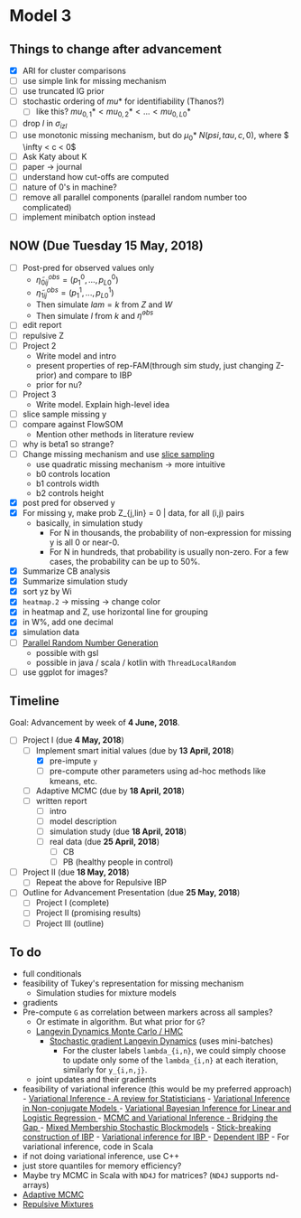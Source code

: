 # Model 3

## Things to change after advancement
- [X] ARI for cluster comparisons
- [ ] use simple link for missing mechanism
- [ ] use truncated IG prior
- [ ] stochastic ordering of $mu*$ for identifiability (Thanos?)
    - [ ] like this? $mu_{0,1}* < mu_{0,2}* < ... < mu_{0,L0}*$
- [ ] drop $l$ in $\sigma_{izl}$
- [ ] use monotonic missing mechanism, but do $\mu_{0}* ~ N(psi, tau, c, 0)$, where $ \infty < c < 0$
- [ ] Ask Katy about K
- [ ] paper -> journal
- [ ] understand how cut-offs are computed
- [ ] nature of 0's in machine?
- [ ] remove all parallel components (parallel random number too complicated)
- [ ] implement minibatch option instead

## NOW (Due Tuesday 15 May, 2018)
- [ ] Post-pred for observed values only
    - $\tilde\eta_{0ij}^{obs} = (p^0_1,...,p^0_{L0})$
    - $\tilde\eta_{1ij}^{obs} = (p^1_1,...,p^1_{L0})$
    - Then simulate $lam=k$ from $Z$ and $W$
    - Then simulate $l$ from $k$ and $\tilde\eta^{obs}$
- [ ] edit report
- [ ] repulsive Z
- [ ] Project 2
    - Write model and intro
    - present properties of rep-FAM(through sim study, just changing Z-prior) and compare to IBP
    - prior for nu?
- [ ] Project 3
    - Write model. Explain high-level idea
- [ ] slice sample missing y
- [ ] compare against FlowSOM
    - Mention other methods in literature review
- [ ] why is beta1 so strange?
- [ ] Change missing mechanism and use [slice sampling][14]
    - use quadratic missing mechanism -> more intuitive
    - b0 controls location
    - b1 controls width
    - b2 controls height
- [x] post pred for observed y
- [x] For missing y, make prob Z_{j,lin} = 0 | data, for all (i,j) pairs
    - basically, in simulation study
        - For N in thousands, the probability of non-expression for missing y
          is all 0 or near-0.
        - For N in hundreds, that probability is usually non-zero. For a few
          cases, the probability can be up to 50%.
- [x] Summarize CB analysis
- [x] Summarize simulation study
- [x] sort yz by Wi
- [x] `heatmap.2` -> missing -> change color
- [x] in heatmap and Z, use horizontal line for grouping
- [x] in W%, add one decimal
- [x] simulation data 
- [ ] [Parallel Random Number Generation][13]
    - possible with gsl
    - possible in java / scala / kotlin with `ThreadLocalRandom`
- [ ] use ggplot for images?

## Timeline

Goal: Advancement by week of **4 June, 2018**.

- [ ] Project I (due **4 May, 2018**)
    - [ ] Implement smart initial values (due by **13 April, 2018**)
        - [x] pre-impute `y`
        - [ ] pre-compute other parameters using ad-hoc methods like kmeans, etc.
    - [ ] Adaptive MCMC  (due by **18 April, 2018**)
    - [ ] written report
        - [ ] intro
        - [ ] model description
        - [ ] simulation study (due **18 April, 2018**)
        - [ ] real data (due **25 April, 2018**)
            - [ ] CB
            - [ ] PB (healthy people in control)
- [ ] Project II (due **18 May, 2018**)
    - [ ] Repeat the above for Repulsive IBP
- [ ] Outline for Advancement Presentation (due **25 May, 2018**)
    - [ ] Project I (complete)
    - [ ] Project II (promising results)
    - [ ] Project III (outline)

## To do
- full conditionals
- feasibility of Tukey's representation for missing mechanism
    - Simulation studies for mixture models
- gradients
- Pre-compute `G` as correlation between markers across all samples?
  - Or estimate in algorithm. But what prior for `G`?
  - [Langevin Dynamics Monte Carlo / HMC][1]
      - [Stochastic gradient Langevin Dynamics][2] (uses mini-batches)
        - For the cluster labels `lambda_{i,n}`, we could simply 
          choose to update only some of the `lambda_{i,n}` at
          each iteration, similarly for `y_{i,n,j}`.
  - joint updates and their gradients
- feasibility of variational inference (this would be my preferred approach)
      - [Variational Inference - A review for Statisticians][3]
      - [Variational Inference in Non-conjugate Models ][9]
      - [Variational Bayesian Inference for Linear and Logistic Regression ][10]
      - [MCMC and Variational Inference - Bridging the Gap ][4]
      - [Mixed Membership Stochastic Blockmodels][5]
      - [Stick-breaking construction of IBP][6]
      - [Variational inference for IBP ][7]
      - [Dependent IBP][8]
      - For variational inference, code in Scala
- if not doing variational inference, use C++
- just store quantiles for memory efficiency?
- Maybe try MCMC in Scala with `ND4J` for matrices? (`ND4J` supports nd-arrays)
- [Adaptive MCMC][11]
- [Repulsive Mixtures][12]


[1]: https://arxiv.org/pdf/1206.1901.pdf
[2]: https://www.ics.uci.edu/~welling/publications/papers/stoclangevin_v6.pdf
[3]: https://arxiv.org/pdf/1601.00670.pdf
[4]: http://proceedings.mlr.press/v37/salimans15.pdf
[5]: http://www.cs.columbia.edu/~blei/papers/AiroldiBleiFienbergXing2008.pdf
[6]: http://mlg.eng.cam.ac.uk/zoubin/papers/TehGorGha07.pdf
[7]: http://ai.stanford.edu/~tadayuki/papers/doshivelez-miller-vangael-teh-aistats09.pdf
[8]: http://proceedings.mlr.press/v9/williamson10a/williamson10a.pdf
[9]: https://arxiv.org/pdf/1209.4360.pdf
[10]: https://arxiv.org/pdf/1310.5438.pdf
[11]: http://probability.ca/jeff/ftpdir/adaptex.pdf
[12]: https://arxiv.org/pdf/1204.5243.pdf
[13]: https://www.r-bloggers.com/parallel-random-number-generation-using-trng/
[14]: https://deepblue.lib.umich.edu/bitstream/handle/2027.42/74035/1467-9868.00179.pdf?sequence=1
